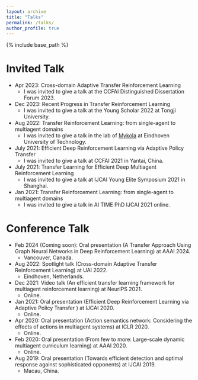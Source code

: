 ```yaml
---
layout: archive
title: "Talks"
permalink: /talks/
author_profile: true
---
```



{% include base_path %}

Invited Talk
======
* Apr 2023: Cross-domain Adaptive Transfer Reinforcement Learning
  * I was invited to give a talk at the CCFAI Distinguished Dissertation Forum 2023.
* Dec 2023: Recent Progress in Transfer Reinforcement Learning
  * I was invited to give a talk at the Young Scholar 2022 at Tongji University.
* Aug 2022: Transfer Reinforcement Learning: from single-agent to multiagent domains 
  * I was invited to give a talk in the lab of [Mykola](https://www.tue.nl/en/research/researchers/mykola-pechenizkiy) at Eindhoven University of Technology.
* July 2021: Efficient Deep Reinforcement Learning via Adaptive Policy Transfer 
  * I was invited to give a talk at CCFAI 2021 in Yantai, China.
* July 2021: Transfer Learning for Efficient Deep Multiagent Reinforcement Learning 
  * I was invited to give a talk at IJCAI Young Elite Symposium 2021 in Shanghai.
* Jan 2021: Transfer Reinforcement Learning: from single-agent to multiagent domains 
  * I was invited to give a talk in AI TIME PhD IJCAI 2021 online.

Conference Talk
======
* Feb 2024 (Coming soon): Oral presentation (A Transfer Approach Using Graph Neural Networks in Deep Reinforcement Learning) at AAAI 2024.
  * Vancouver, Canada.
* Aug 2022: Spotlight talk (Cross-domain Adaptive Transfer Reinforcement Learning) at UAI 2022.
  * Eindhoven, Netherlands.
* Dec 2021: Video talk (An efficient transfer learning framework for multiagent reinforcement learning) at NeurIPS 2021.
  * Online.
* Jan 2021: Oral presentation (Efficient Deep Reinforcement Learning via Adaptive Policy Transfer ) at IJCAI 2020.
  * Online.
* Apr 2020: Oral presentation (Action semantics network: Considering the effects of actions in multiagent systems) at ICLR 2020.
  * Online.
* Feb 2020: Oral presentation (From few to more: Large-scale dynamic multiagent curriculum learning) at AAAI 2020.
  * Online.
* Aug 2019: Oral presentation (Towards efficient detection and optimal response against sophisticated opponents) at IJCAI 2019.
  * Macau, China.


 
